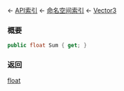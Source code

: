 ← [API索引](Api-Index) ← [命名空间索引](Namespace-Index) ← [Vector3](VRageMath.Vector3)

### 概要

```csharp
public float Sum { get; }
```

### 返回

[float](https://docs.microsoft.com/en-us/dotnet/api/System.Single?view=netframework-4.6)

